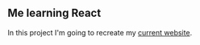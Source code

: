 ## Me learning React

In this project I'm going to recreate my [current website](https://wankha.de).
